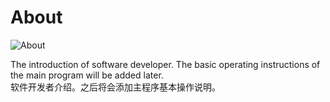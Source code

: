 <!-- FILE_About.md --- 
;; 
;; Description: 
;; Author: Hongyi Wu(吴鸿毅)
;; Email: wuhongyi@qq.com 
;; Created: 日 10月  7 09:37:26 2018 (+0800)
;; Last-Updated: 五 10月 12 10:21:18 2018 (+0800)
;;           By: Hongyi Wu(吴鸿毅)
;;     Update #: 2
;; URL: http://wuhongyi.cn -->

# About

![About](/img/About.png)

The introduction of software developer. The basic operating instructions of the main program will be added later.  
软件开发者介绍。之后将会添加主程序基本操作说明。

<!-- FILE_About.md ends here -->
